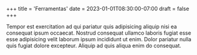 +++
title = 'Ferramentas'
date = 2023-01-01T08:30:00-07:00
draft = false
+++

Tempor est exercitation ad qui pariatur quis adipisicing aliquip nisi ea consequat ipsum occaecat. Nostrud consequat ullamco laboris fugiat esse esse adipisicing velit laborum ipsum incididunt ut enim. Dolor pariatur nulla quis fugiat dolore excepteur. Aliquip ad quis aliqua enim do consequat.
